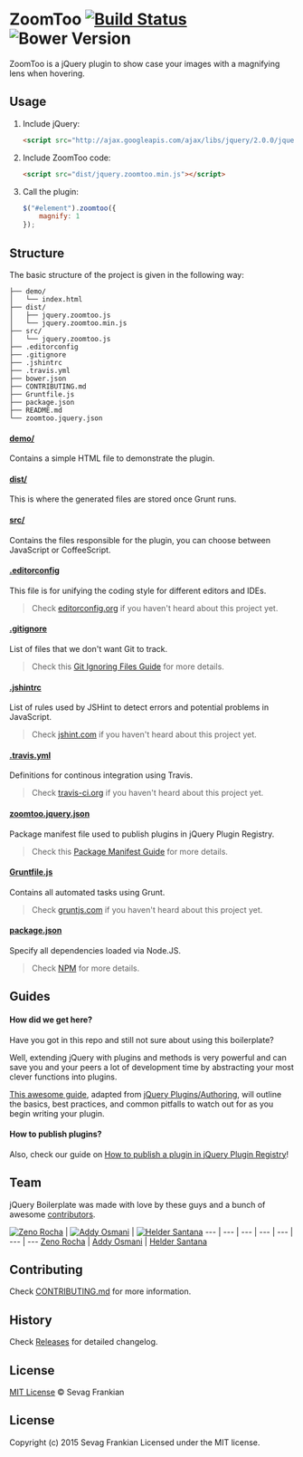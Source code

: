 # ZoomToo [![Build Status](https://secure.travis-ci.org/sevagf/zoomtoo.svg?branch=master)](https://travis-ci.org/sevagf/zoomtoo) ![Bower Version](https://badge.fury.io/bo/jquery-boilerplate.svg)

ZoomToo is a jQuery plugin to show case your images with a magnifying lens when hovering.

## Usage

1. Include jQuery:

	```html
	<script src="http://ajax.googleapis.com/ajax/libs/jquery/2.0.0/jquery.min.js"></script>
	```

2. Include ZoomToo code:

	```html
	<script src="dist/jquery.zoomtoo.min.js"></script>
	```

3. Call the plugin:

	```javascript
	$("#element").zoomtoo({
		magnify: 1
	});
	```

## Structure

The basic structure of the project is given in the following way:

```
├── demo/
│   └── index.html
├── dist/
│   ├── jquery.zoomtoo.js
│   └── jquery.zoomtoo.min.js
├── src/
│   └── jquery.zoomtoo.js
├── .editorconfig
├── .gitignore
├── .jshintrc
├── .travis.yml
├── bower.json
├── CONTRIBUTING.md
├── Gruntfile.js
├── package.json
├── README.md
└── zoomtoo.jquery.json
```

#### [demo/](https://github.com/sevagf/zoomtoo/tree/master/demo)

Contains a simple HTML file to demonstrate the plugin.

#### [dist/](https://github.com/sevagf/zoomtoo/tree/master/dist)

This is where the generated files are stored once Grunt runs.

#### [src/](https://github.com/sevagf/zoomtoo/tree/master/src)

Contains the files responsible for the plugin, you can choose between JavaScript or CoffeeScript.

#### [.editorconfig](https://github.com/sevagf/zoomtoo/tree/master/.editorconfig)

This file is for unifying the coding style for different editors and IDEs.

> Check [editorconfig.org](http://editorconfig.org) if you haven't heard about this project yet.

#### [.gitignore](https://github.com/sevagf/zoomtoo/tree/master/.gitignore)

List of files that we don't want Git to track.

> Check this [Git Ignoring Files Guide](https://help.github.com/articles/ignoring-files) for more details.

#### [.jshintrc](https://github.com/sevagf/zoomtoo/tree/master/.jshintrc)

List of rules used by JSHint to detect errors and potential problems in JavaScript.

> Check [jshint.com](http://jshint.com/about/) if you haven't heard about this project yet.

#### [.travis.yml](https://github.com/sevagf/zoomtoo/tree/master/.travis.yml)

Definitions for continous integration using Travis.

> Check [travis-ci.org](http://about.travis-ci.org/) if you haven't heard about this project yet.

#### [zoomtoo.jquery.json](https://github.com/sevagf/zoomtoo/tree/master/zoomtoo.jquery.json)

Package manifest file used to publish plugins in jQuery Plugin Registry.

> Check this [Package Manifest Guide](http://plugins.jquery.com/docs/package-manifest/) for more details.

#### [Gruntfile.js](https://github.com/sevagf/zoomtoo/tree/master/Gruntfile.js)

Contains all automated tasks using Grunt.

> Check [gruntjs.com](http://gruntjs.com) if you haven't heard about this project yet.

#### [package.json](https://github.com/sevagf/zoomtoo/tree/master/package.json)

Specify all dependencies loaded via Node.JS.

> Check [NPM](https://npmjs.org/doc/json.html) for more details.

## Guides

#### How did we get here?

Have you got in this repo and still not sure about using this boilerplate?

Well, extending jQuery with plugins and methods is very powerful and can save you and your peers a lot of development time by abstracting your most clever functions into plugins.

[This awesome guide](https://github.com/sevagf/zoomtoo/wiki/How-did-we-get-here%3F), adapted from [jQuery Plugins/Authoring](http://docs.jquery.com/Plugins/Authoring), will outline the basics, best practices, and common pitfalls to watch out for as you begin writing your plugin.

#### How to publish plugins?

Also, check our guide on [How to publish a plugin in jQuery Plugin Registry](https://github.com/sevagf/zoomtoo/wiki/How-to-publish-a-plugin-in-jQuery-Plugin-Registry
)!

## Team

jQuery Boilerplate was made with love by these guys and a bunch of awesome [contributors](https://github.com/sevagf/zoomtoo/graphs/contributors).

[![Zeno Rocha](http://gravatar.com/avatar/e190023b66e2b8aa73a842b106920c93?s=70)](http://zenorocha.com) | [![Addy Osmani](http://gravatar.com/avatar/96270e4c3e5e9806cf7245475c00b275?s=70)](http://addyosmani.com) | [![Helder Santana](http://gravatar.com/avatar/63fb620ee7d14fc91030d4349d189b3e?s=70)](http://heldr.com)
--- | --- | --- | --- | --- | --- | ---
[Zeno Rocha](http://zenorocha.com) | [Addy Osmani](http://addyosmani.com) | [Helder Santana](http://heldr.com)

## Contributing

Check [CONTRIBUTING.md](https://github.com/sevagf/zoomtoo/blob/master/CONTRIBUTING.md) for more information.

## History

Check [Releases](https://github.com/sevagf/zoomtoo/releases) for detailed changelog.

## License

[MIT License](http://sevagf.mit-license.org/) © Sevag Frankian

## License
Copyright (c) 2015 Sevag Frankian Licensed under the MIT license.
